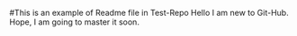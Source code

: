 #This is an example of Readme file in Test-Repo
Hello I am new to Git-Hub. Hope, I am going to master it soon.
